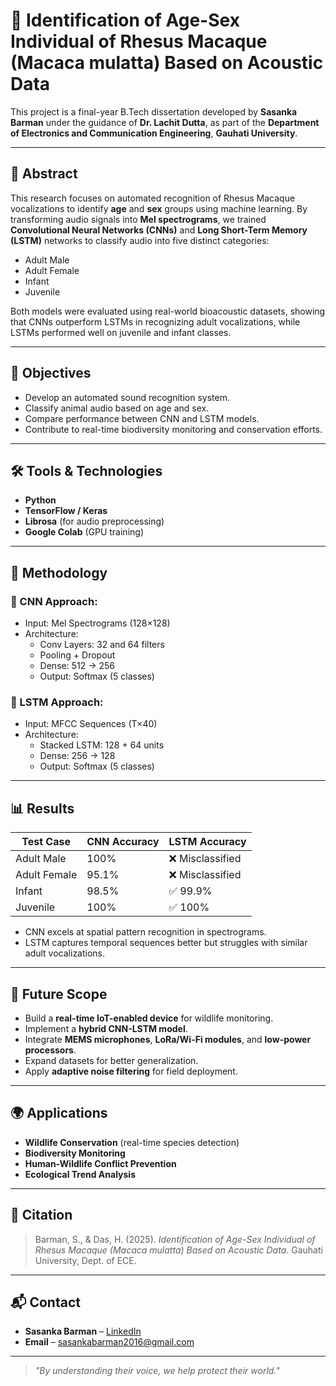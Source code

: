 # 🐒 Identification of Age-Sex Individual of Rhesus Macaque (Macaca mulatta) Based on Acoustic Data

This project is a final-year B.Tech dissertation developed by **Sasanka Barman** under the guidance of **Dr. Lachit Dutta**, as part of the **Department of Electronics and Communication Engineering**, **Gauhati University**.

---

## 📌 Abstract

This research focuses on automated recognition of Rhesus Macaque vocalizations to identify **age** and **sex** groups using machine learning. By transforming audio signals into **Mel spectrograms**, we trained **Convolutional Neural Networks (CNNs)** and **Long Short-Term Memory (LSTM)** networks to classify audio into five distinct categories:

- Adult Male  
- Adult Female  
- Infant  
- Juvenile    

Both models were evaluated using real-world bioacoustic datasets, showing that CNNs outperform LSTMs in recognizing adult vocalizations, while LSTMs performed well on juvenile and infant classes.

---

## 🎯 Objectives

- Develop an automated sound recognition system.
- Classify animal audio based on age and sex.
- Compare performance between CNN and LSTM models.
- Contribute to real-time biodiversity monitoring and conservation efforts.

---

## 🛠️ Tools & Technologies

- **Python**
- **TensorFlow / Keras**
- **Librosa** (for audio preprocessing)
- **Google Colab** (GPU training)

---

## 🧠 Methodology

### 🔹 CNN Approach:
- Input: Mel Spectrograms (128×128)
- Architecture:
  - Conv Layers: 32 and 64 filters
  - Pooling + Dropout
  - Dense: 512 → 256
  - Output: Softmax (5 classes)

### 🔹 LSTM Approach:
- Input: MFCC Sequences (T×40)
- Architecture:
  - Stacked LSTM: 128 + 64 units
  - Dense: 256 → 128
  - Output: Softmax (5 classes)

---

## 📊 Results

| Test Case     | CNN Accuracy | LSTM Accuracy |
|---------------|--------------|----------------|
| Adult Male    | 100%         | ❌ Misclassified |
| Adult Female  | 95.1%        | ❌ Misclassified |
| Infant        | 98.5%        | ✅ 99.9%       |
| Juvenile      | 100%         | ✅ 100%        |

- CNN excels at spatial pattern recognition in spectrograms.
- LSTM captures temporal sequences better but struggles with similar adult vocalizations.

---

## 🚀 Future Scope

- Build a **real-time IoT-enabled device** for wildlife monitoring.
- Implement a **hybrid CNN-LSTM model**.
- Integrate **MEMS microphones**, **LoRa/Wi-Fi modules**, and **low-power processors**.
- Expand datasets for better generalization.
- Apply **adaptive noise filtering** for field deployment.

---

## 🌍 Applications

- **Wildlife Conservation** (real-time species detection)
- **Biodiversity Monitoring**
- **Human-Wildlife Conflict Prevention**
- **Ecological Trend Analysis**

---

## 🧾 Citation

> Barman, S., & Das, H. (2025). *Identification of Age-Sex Individual of Rhesus Macaque (Macaca mulatta) Based on Acoustic Data*. Gauhati University, Dept. of ECE.

---

## 📬 Contact

- **Sasanka Barman** – [LinkedIn](https://www.linkedin.com/in/sasanka-barman-a58027226)
- **Email** – sasankabarman2016@gmail.com

---

> _"By understanding their voice, we help protect their world."_

